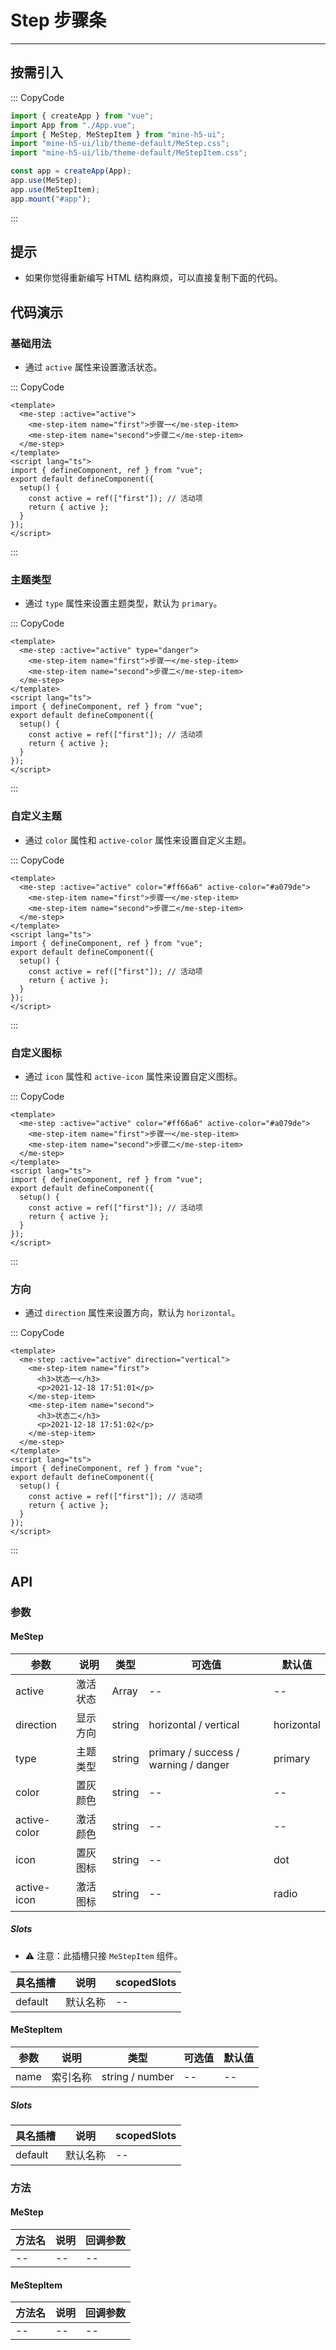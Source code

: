 # Step 步骤条

---

## 按需引入

::: CopyCode

```JavaScript
import { createApp } from "vue";
import App from "./App.vue";
import { MeStep, MeStepItem } from "mine-h5-ui";
import "mine-h5-ui/lib/theme-default/MeStep.css";
import "mine-h5-ui/lib/theme-default/MeStepItem.css";

const app = createApp(App);
app.use(MeStep);
app.use(MeStepItem);
app.mount("#app");
```

:::

## 提示

- 如果你觉得重新编写 HTML 结构麻烦，可以直接复制下面的代码。

## 代码演示

### 基础用法

- 通过 `active` 属性来设置激活状态。

::: CopyCode

```Vue
<template>
  <me-step :active="active">
    <me-step-item name="first">步骤一</me-step-item>
    <me-step-item name="second">步骤二</me-step-item>
  </me-step>
</template>
<script lang="ts">
import { defineComponent, ref } from "vue";
export default defineComponent({
  setup() {
    const active = ref(["first"]); // 活动项
    return { active };
  }
});
</script>
```

:::

### 主题类型

- 通过 `type` 属性来设置主题类型，默认为 `primary`。

::: CopyCode

```Vue
<template>
  <me-step :active="active" type="danger">
    <me-step-item name="first">步骤一</me-step-item>
    <me-step-item name="second">步骤二</me-step-item>
  </me-step>
</template>
<script lang="ts">
import { defineComponent, ref } from "vue";
export default defineComponent({
  setup() {
    const active = ref(["first"]); // 活动项
    return { active };
  }
});
</script>
```

:::

### 自定义主题

- 通过 `color` 属性和 `active-color` 属性来设置自定义主题。

::: CopyCode

```Vue
<template>
  <me-step :active="active" color="#ff66a6" active-color="#a079de">
    <me-step-item name="first">步骤一</me-step-item>
    <me-step-item name="second">步骤二</me-step-item>
  </me-step>
</template>
<script lang="ts">
import { defineComponent, ref } from "vue";
export default defineComponent({
  setup() {
    const active = ref(["first"]); // 活动项
    return { active };
  }
});
</script>
```

:::

### 自定义图标

- 通过 `icon` 属性和 `active-icon` 属性来设置自定义图标。

::: CopyCode

```Vue
<template>
  <me-step :active="active" color="#ff66a6" active-color="#a079de">
    <me-step-item name="first">步骤一</me-step-item>
    <me-step-item name="second">步骤二</me-step-item>
  </me-step>
</template>
<script lang="ts">
import { defineComponent, ref } from "vue";
export default defineComponent({
  setup() {
    const active = ref(["first"]); // 活动项
    return { active };
  }
});
</script>
```

:::

### 方向

- 通过 `direction` 属性来设置方向，默认为 `horizontal`。

::: CopyCode

```Vue
<template>
  <me-step :active="active" direction="vertical">
    <me-step-item name="first">
      <h3>状态一</h3>
      <p>2021-12-18 17:51:01</p>
    </me-step-item>
    <me-step-item name="second">
      <h3>状态二</h3>
      <p>2021-12-18 17:51:02</p>
    </me-step-item>
  </me-step>
</template>
<script lang="ts">
import { defineComponent, ref } from "vue";
export default defineComponent({
  setup() {
    const active = ref(["first"]); // 活动项
    return { active };
  }
});
</script>
```

:::

## API

### 参数

#### MeStep

| 参数         | 说明     | 类型   | 可选值                               | 默认值     |
| ------------ | -------- | ------ | ------------------------------------ | ---------- |
| active       | 激活状态 | Array  | --                                   | --         |
| direction    | 显示方向 | string | horizontal / vertical                | horizontal |
| type         | 主题类型 | string | primary / success / warning / danger | primary    |
| color        | 置灰颜色 | string | --                                   | --         |
| active-color | 激活颜色 | string | --                                   | --         |
| icon         | 置灰图标 | string | --                                   | dot        |
| active-icon  | 激活图标 | string | --                                   | radio      |

##### Slots

- ⚠ 注意：此插槽只接 `MeStepItem` 组件。

| 具名插槽 | 说明     | scopedSlots |
| -------- | -------- | ----------- |
| default  | 默认名称 | --          |

#### MeStepItem

| 参数 | 说明     | 类型            | 可选值 | 默认值 |
| ---- | -------- | --------------- | ------ | ------ |
| name | 索引名称 | string / number | --     | --     |

##### Slots

| 具名插槽 | 说明     | scopedSlots |
| -------- | -------- | ----------- |
| default  | 默认名称 | --          |

### 方法

#### MeStep

| 方法名 | 说明 | 回调参数 |
| ------ | ---- | -------- |
| --     | --   | --       |

#### MeStepItem

| 方法名 | 说明 | 回调参数 |
| ------ | ---- | -------- |
| --     | --   | --       |

